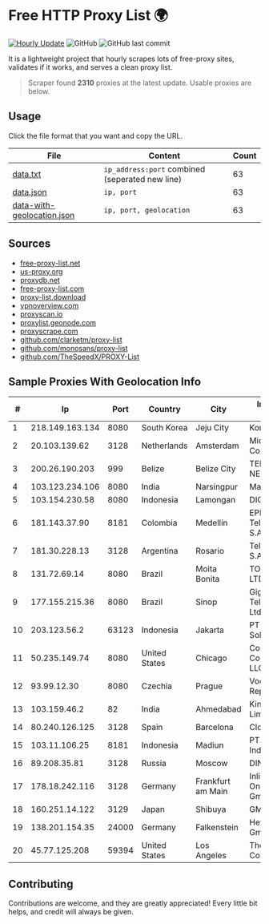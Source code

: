 
# Free HTTP Proxy List 🌍

[![Hourly Update](https://github.com/mertguvencli/http-proxy-list/actions/workflows/main.yml/badge.svg?branch=main)](https://github.com/mertguvencli/http-proxy-list/actions/workflows/main.yml)
![GitHub](https://img.shields.io/github/license/mertguvencli/http-proxy-list)
![GitHub last commit](https://img.shields.io/github/last-commit/mertguvencli/http-proxy-list)

It is a lightweight project that hourly scrapes lots of free-proxy sites, validates if it works, and serves a clean proxy list.


> Scraper found **2310** proxies at the latest update. Usable proxies are below.

## Usage

Click the file format that you want and copy the URL.


|File|Content|Count|
|----|-------|-----|
|[data.txt](https://raw.githubusercontent.com/mertguvencli/http-proxy-list/main/proxy-list/data.txt)|`ip_address:port` combined (seperated new line)|63|
|[data.json](https://raw.githubusercontent.com/mertguvencli/http-proxy-list/main/proxy-list/data.json)|`ip, port`|63|
|[data-with-geolocation.json](https://raw.githubusercontent.com/mertguvencli/http-proxy-list/main/proxy-list/data-with-geolocation.json)|`ip, port, geolocation`|63|

## Sources

* [free-proxy-list.net](https://free-proxy-list.net)
* [us-proxy.org](https://www.us-proxy.org)
* [proxydb.net](http://proxydb.net)
* [free-proxy-list.com](https://free-proxy-list.com/?page=&port=&type%5B%5D=http&type%5B%5D=https&up_time=0&search=Search)
* [proxy-list.download](https://www.proxy-list.download/HTTP)
* [vpnoverview.com](https://vpnoverview.com/privacy/anonymous-browsing/free-proxy-servers)
* [proxyscan.io](https://www.proxyscan.io)
* [proxylist.geonode.com](https://proxylist.geonode.com/api/proxy-list?limit=300&page=1&sort_by=lastChecked&sort_type=desc&protocols=http,https)
* [proxyscrape.com](https://api.proxyscrape.com/v2/?request=displayproxies&protocol=http&timeout=10000&country=all&ssl=all&anonymity=all)
* [github.com/clarketm/proxy-list](https://raw.githubusercontent.com/clarketm/proxy-list/master/proxy-list-raw.txt)
* [github.com/monosans/proxy-list](https://raw.githubusercontent.com/monosans/proxy-list/main/proxies/http.txt)
* [github.com/TheSpeedX/PROXY-List](https://raw.githubusercontent.com/TheSpeedX/PROXY-List/master/http.txt)


## Sample Proxies With Geolocation Info

|#|Ip|Port|Country|City|Internet Service Provider|
|-|--|----|-------|----|-------------------------|
|1|218.149.163.134|8080|South Korea|Jeju City|Korea Telecom|
|2|20.103.139.62|3128|Netherlands|Amsterdam|Microsoft Corporation|
|3|200.26.190.203|999|Belize|Belize City|TELERY NETWORKS, S.R.L|
|4|103.123.234.106|8080|India|Narsingpur|Manish Kumar|
|5|103.154.230.58|8080|Indonesia|Lamongan|DIGITNET|
|6|181.143.37.90|8181|Colombia|Medellín|EPM Telecomunicaciones S.A. E.S.P.|
|7|181.30.228.13|3128|Argentina|Rosario|Telecom Argentina S.A|
|8|131.72.69.14|8080|Brazil|Moita Bonita|TOP NET SERVI?OS LTDA|
|9|177.155.215.36|8080|Brazil|Sinop|Giga Byte Telecomunicacoes Ltda|
|10|203.123.56.2|63123|Indonesia|Jakarta|PT Maxindo Mitra Solusi|
|11|50.235.149.74|8080|United States|Chicago|Comcast Cable Communications, LLC|
|12|93.99.12.30|8080|Czechia|Prague|Vodafone Czech Republic|
|13|103.159.46.2|82|India|Ahmedabad|King Netsol Private Limited|
|14|80.240.126.125|3128|Spain|Barcelona|Cloudi Nextgen SL|
|15|103.11.106.25|8181|Indonesia|Madiun|PT. Pascal Indonesia|
|16|89.208.35.81|3128|Russia|Moscow|DINET-HOSTING|
|17|178.18.242.116|3128|Germany|Frankfurt am Main|Inline Internet Online Dienste GmbH|
|18|160.251.14.122|3129|Japan|Shibuya|GMO Internet, Inc|
|19|138.201.154.35|24000|Germany|Falkenstein|Hetzner Online GmbH|
|20|45.77.125.208|59394|United States|Los Angeles|The Constant Company|



## Contributing

Contributions are welcome, and they are greatly appreciated! Every
little bit helps, and credit will always be given.


